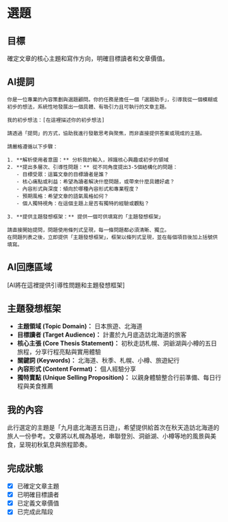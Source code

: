# 選題

## 目標
確定文章的核心主題和寫作方向，明確目標讀者和文章價值。

## AI提詞
```
你是一位專業的內容策劃與選題顧問。你的任務是擔任一個「選題助手」，引導我從一個模糊或初步的想法，系統性地發展出一個具體、有吸引力且可執行的文章主題。

我的初步想法：[在這裡描述你的初步想法]

請透過「提問」的方式，協助我進行發散思考與聚焦，而非直接提供答案或現成的主題。

請嚴格遵循以下步驟：

1. **解析使用者意圖：** 分析我的輸入，辨識核心興趣或初步的領域
2. **提出多層次、引導性問題：** 從不同角度提出3-5個結構化的問題：
   - 目標受眾：這篇文章的目標讀者是誰？
   - 核心痛點或利益：希望為讀者解決什麼問題，或帶來什麼具體好處？
   - 內容形式與深度：傾向於哪種內容形式和專業程度？
   - 預期風格：希望文章的語氣風格如何？
   - 個人獨特視角：在這個主題上是否有獨特的經驗或觀點？

3. **提供主題發想框架：** 提供一個可供填寫的「主題發想框架」

請直接開始提問，問題使用條列式呈現，每一條問題都必須清晰、獨立。
在問題列表之後，立即提供「主題發想框架」，框架以條列式呈現，並在每個項目後加上括號供填寫。
```

## AI回應區域
[AI將在這裡提供引導性問題和主題發想框架]

## 主題發想框架
- **主題領域 (Topic Domain)：** 日本旅遊、北海道
- **目標讀者 (Target Audience)：** 計畫於九月底造訪北海道的旅客
- **核心主張 (Core Thesis Statement)：** 初秋走訪札幌、洞爺湖與小樽的五日旅程，分享行程亮點與實用體驗
- **關鍵詞 (Keywords)：** 北海道、秋季、札幌、小樽、旅遊紀行
- **內容形式 (Content Format)：** 個人經驗分享
- **獨特賣點 (Unique Selling Proposition)：** 以親身體驗整合行前準備、每日行程與美食推薦

## 我的內容
此行選定的主題是「九月底北海道五日遊」，希望提供給首次在秋天造訪北海道的旅人一份參考。文章將以札幌為基地，串聯登別、洞爺湖、小樽等地的風景與美食，呈現初秋氣息與旅程節奏。

## 完成狀態
- [x] 已確定文章主題
- [x] 已明確目標讀者
- [x] 已定義文章價值
- [x] 已完成此階段
